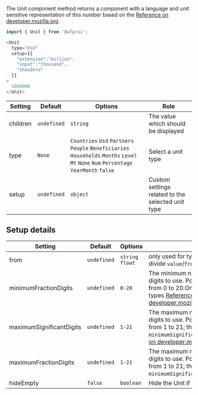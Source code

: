 The Unit component method returns a component with a language and unit sensitive representation of this number based on the [Reference on developer.mozilla.org](http://cdn.wfp.org/guides/editorial/content/numbers-and-units).

```js
import { Unit } from '@wfp/ui';
```

```js
<Unit
  type="Usd"
  setup={{
    "extension":"million",
    "input":"thousand",
    "showZero"
  }}
>
  1000000
</Unit>
```

| Setting  | Default     | Options                                                                                                                                | Role                                              |
| -------- | ----------- | -------------------------------------------------------------------------------------------------------------------------------------- | ------------------------------------------------- |
| children | `undefined` | `string`                                                                                                                               | The value which should be displayed               |
| type     | `None`      | `Countries` `Usd` `Partners` `People` `Beneficiaries` `Households` `Months` `Level` `Mt` `None` `Num` `Percentage` `YearMonth` `false` | Select a unit type                                |
| setup    | `undefined` | `object`                                                                                                                               | Custom settings related to the selected unit type |

## Setup details

| Setting                  | Default     | Options          | Role                                                                                                                                                                                                                                                                   |
| ------------------------ | ----------- | ---------------- | ---------------------------------------------------------------------------------------------------------------------------------------------------------------------------------------------------------------------------------------------------------------------- |
| from                     | `undefined` | `string` `float` | only used for type `Percentage` will divide `value`/`from`                                                                                                                                                                                                             |
| minimumFractionDigits    | `undefined` | `0-20`           | The minimum number of fraction digits to use. Possible values are from 0 to 20.Only used on numeric types [Reference on developer.mozilla.org](https://developer.mozilla.org/en/docs/Web/JavaScript/Reference/Global_Objects/Number/toLocaleString)                    |
| maximumSignificantDigits | `undefined` | `1-21`           | The maximum number of significant digits to use. Possible values are from 1 to 21; the default is `minimumSignificantDigits`.[Reference on developer.mozilla.org](https://developer.mozilla.org/en/docs/Web/JavaScript/Reference/Global_Objects/Number/toLocaleString) |
| maximumFractionDigits    | `undefined` | `1-21`           | The maximum number of significant digits to use. Possible values are from 1 to 21; the default is `minimumSignificantDigits`.                                                                                                                                          |
| hideEmpty                | `false`     | `boolean`        | Hide the Unit if it's value is zero.                                                                                                                                                                                                                                   |
